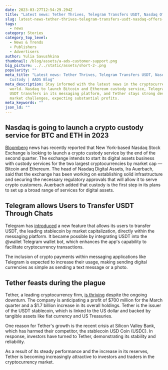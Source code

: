 ```yaml
---
date: 2023-03-27T12:54:29.294Z
title: "Latest news: Tether Thrives, Telegram Transfers USDT, Nasdaq Offers Custody"
slug: latest-news-tether-thrives-telegram-transfers-usdt-nasdaq-offers-custody
tags:
  - news
category: Stories
category_top_level:
  - News & Trends
  - Publishers
  - Advertisers
author: Yulia Savushkina
thumbnail: /blog/assets/a-ads-customer-support.png
big_picture: ../../static/assets/short-2-.png
popularity: ""
meta_title: "Latest news: Tether Thrives, Telegram Transfers USDT, Nasdaq Offers
  Custody | AADS Blog"
meta_description: Stay informed with the latest news in the cryptocurrency
  world. Nasdaq to launch Bitcoin and Ethereum custody service, Telegram enables
  USDT transfers in its messaging platform, and Tether stays strong despite
  market challenges, expecting substantial profits.
meta_keywords: ""
json_ld: ""
---
```

## Nasdaq is going to launch a crypto custody service for BTC and ETH in 2023 



[Bloomberg](https://www.bloomberg.com/news/articles/2023-03-24/nasdaq-eyes-crypto-custody-launch-by-end-of-second-quarter?leadSource=uverify%20wall) news has recently reported that New York-based Nasdaq Stock Exchange is looking to launch a crypto custody service by the end of the second quarter. The exchange intends to start its digital assets business with custody services for the two largest cryptocurrencies by market cap — Bitcoin and Ethereum. The head of Nasdaq Digital Assets, Ira Auerbach, said that the exchange has been working on establishing solid infrastructure and securing the necessary regulatory approvals that will allow it to serve crypto customers. Auerbach added that custody is the first step in its plans to set up a broad range of services for digital assets. 



## Telegram allows Users to Transfer USDT Through Chats



Telegram has [introduced](https://cryptopotato.com/telegram-integrates-tether-usdt-payments-on-tron-network/) a new feature that allows its users to transfer USDT, the leading stablecoin by market capitalization, directly within the messaging platform. It became possible by integrating USDT into the @wallet Telegram wallet bot, which enhances the app's capability to facilitate cryptocurrency transactions.

The inclusion of crypto payments within messaging applications like Telegram is expected to increase their usage, making sending digital currencies as simple as sending a text message or a photo.



## Tether feasts during the plague



Tether, a leading cryptocurrency firm, [is thriving](https://cointelegraph.com/news/usdt-issuer-tether-has-up-to-1-7b-in-excess-reserves-cto-says) despite the ongoing downturn. The company is anticipating a profit of $700 million for the March quarter and a $1.7 billion increase in its overall holdings. Tether is the issuer of the USDT stablecoin, which is linked to the US dollar and backed by tangible assets like fiat currency and US Treasuries.

One reason for Tether's growth is the recent crisis at Silicon Valley Bank, which has harmed their competitor, the stablecoin USD Coin (USDC). In response, investors have turned to Tether, demonstrating its stability and reliability.

As a result of its steady performance and the increase in its reserves, Tether is becoming increasingly attractive to investors and traders in the cryptocurrency market.
